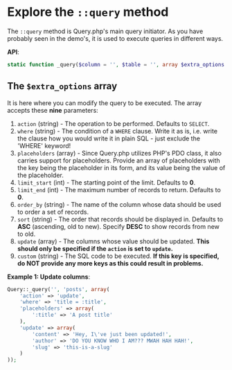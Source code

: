 # Explore the `::query` method
The `::query` method is Query.php's main query initiator. As you have probably seen in the demo's, it is used to execute queries in different ways. 

**API**:

```php
static function _query($column = '', $table = '', array $extra_options = null);
```

## The `$extra_options` array
It is here where you can modify the query to be executed. The array accepts these **nine** parameters:

1. `action` (string) - The operation to be performed. Defaults to `SELECT`.
2. `where` (string) - The condition of a `WHERE` clause. Write it as is, i.e. write the clause how you would write it in plain SQL - just exclude the 'WHERE' keyword!
3. `placeholders` (array) - Since Query.php utilizes PHP's PDO class, it also carries support for placeholders. Provide an array of placeholders with the key being the placeholder in its form, and its value being the value of the placeholder.
4. `limit_start` (int) - The starting point of the limit. Defaults to **0**.
5. `limit_end` (int) - The maximum number of records to return. Defaults to **0**. 
6. `order_by` (string) - The name of the column whose data should be used to order a set of records.
7. `sort` (string) - The order that records should be displayed in. Defaults to **ASC** (ascending, old to new). Specify **DESC** to show records from new to old.
8. `update` (array) - The columns whose value should be updated. **This should only be specified if the `action` is set to `update`.**
9. `custom` (string) - The SQL code to be executed. **If this key is specified, do NOT provide any more keys as this could result in problems.**

**Example 1: Update columns**:

```php
Query::_query('', 'posts', array(
	'action' => 'update',
	'where' => 'title = :title',
	'placeholders' => array(
		':title' => 'A post title'
	),
	'update' => array(
		'content' => 'Hey, I\'ve just been updated!',
		'author' => 'DO YOU KNOW WHO I AM??? MWAH HAH HAH!',
		'slug' => 'this-is-a-slug'
	)
));
```